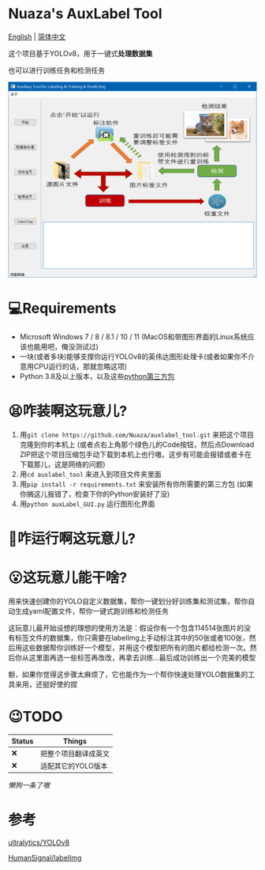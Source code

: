 # Nuaza's AuxLabel Tool

[English](./README.md) | [简体中文](./README_CN.md)

这个项目基于YOLOv8，用于一键式**处理数据集**

也可以进行训练任务和检测任务

![image1](./resources/1.png)

# 💻Requirements

+ Microsoft Windows 7 / 8 / 8.1 / 10 / 11 (MacOS和带图形界面的Linux系统应该也能用吧，俺没测试过)
+ 一块(或者多块)能够支撑你运行YOLOv8的英伟达图形处理卡(或者如果你不介意用CPU运行的话，那就忽略这项)
+ Python 3.8及以上版本，以及这些[python第三方包](./requirements.txt)

# 😫咋装啊这玩意儿?

1. 用`git clone https://github.com/Nuaza/auxlabel_tool.git` 来把这个项目克隆到你的本机上 (或者点右上角那个绿色儿的Code按钮，然后点Download ZIP把这个项目压缩包手动下载到本机上也行嗷。这步有可能会报错或者卡在下载那儿，这是网络的问题)
2. 用`cd auxlabel_tool` 来进入到项目文件夹里面
3. 用`pip install -r requirements.txt` 来安装所有你所需要的第三方包 (如果你搁这儿报错了，检查下你的Python安装好了没)
4. 用`python auxLabel_GUI.py` 运行图形化界面

# 🤨咋运行啊这玩意儿?



# 😮这玩意儿能干啥?

用来快速创建你的YOLO自定义数据集，帮你一键划分好训练集和测试集，帮你自动生成yaml配置文件，帮你一键式跑训练和检测任务

这玩意儿最开始设想的理想的使用方法是：假设你有一个包含114514张图片的没有标签文件的数据集，你只需要在labelImg上手动标注其中的50张或者100张，然后用这些数据帮你训练好一个模型，并用这个模型把所有的图片都给检测一次。然后你从这里面再选一些标签再改改，再拿去训练...最后成功训练出一个完美的模型

额，如果你觉得这步骤太麻烦了，它也能作为一个帮你快速处理YOLO数据集的工具来用，还挺好使的捏

# 😉TODO

| Status | Things      |
| ------ |-------------|
| ❌      | 把整个项目翻译成英文  |
| ❌      | 适配其它的YOLO版本 |

*懒狗一条了嗷*

# 参考

[ultralytics/YOLOv8](https://github.com/ultralytics/ultralytics)

[HumanSignal/labelImg](https://github.com/HumanSignal/labelImg)
